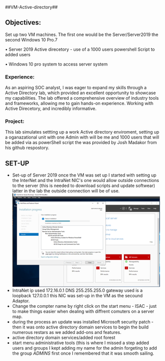 ##VM-Active-directory##
<h2>Objectives:</h2>

Set up two VM machines. The first one would be the Server/Server2019 the second Windows 10 Pro.7

•	Server 2019 Active direcetory - use of a 1000 users powershell Script to added users   

•	Windows 10 pro system to access server system

<h3>Experience:</h3>
As an aspiring SOC analyst, I was eager to expand my skills through a Active Directory lab, which provided an excellent opportunity to showcase my capabilities. The lab offered a comprehensive overview of industry tools and frameworks, allowing me to gain hands-on experience. Working with Active Direcetory, and incredibly informative.

<h3>Project:</h3>
This lab simulates settting up a work Active directory enviroment, setting up a oganazational unit with one Admin with will be me and 1000 users that will be added via as powerShell script the was provided by Josh Madakor from his github respostory. 

<h2>SET-UP</h2>

* Set-up of Server 2019 once the VM was set up I started with setting up the InterNet and the IntraNet NIC's one would allow outside connections to the server (this is needed to download scripts and update softwear) latter in the lab the outside connection will be of use.
![Alt text](images/ADinstall.PNG)
* IntraNet ip used 172.16.0.1 DNS 255.255.255.0  gateway used is a loopback 127.0.0.1 this NIC was set-up in the VM as the secound Adaptor.
* Change the compter name by right click on the start menu - ISAC - just to make things easier when dealing with diffrent comuters on a server map.
* during the process an update was installed Microsoft security patch - then it was onto active directory domain services to begin the build numerous restars as we added add-ons and features.
* active directory domain services/added root forest
* start menu administrative tools (this is where I missed a step added users and groups I kept adding my name for the admin forgeting to add the group _ADMINS_ first once I remembered that it was smooth sailing.

